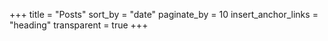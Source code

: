 +++
title = "Posts"
sort_by = "date"
paginate_by = 10
insert_anchor_links = "heading"
transparent = true
+++